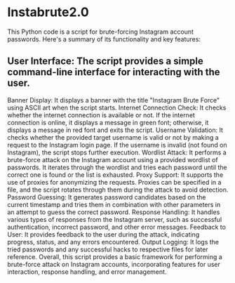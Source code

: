 # Instabrute2.0

This Python code is a script for brute-forcing Instagram account passwords. Here's a summary of its functionality and key features:

## User Interface: The script provides a simple command-line interface for interacting with the user.
Banner Display: It displays a banner with the title "Instagram Brute Force" using ASCII art when the script starts.
Internet Connection Check: It checks whether the internet connection is available or not. If the internet connection is online, it displays a message in green font; otherwise, it displays a message in red font and exits the script.
Username Validation: It checks whether the provided target username is valid or not by making a request to the Instagram login page. If the username is invalid (not found on Instagram), the script stops further execution.
Wordlist Attack: It performs a brute-force attack on the Instagram account using a provided wordlist of passwords. It iterates through the wordlist and tries each password until the correct one is found or the list is exhausted.
Proxy Support: It supports the use of proxies for anonymizing the requests. Proxies can be specified in a file, and the script rotates through them during the attack to avoid detection.
Password Guessing: It generates password candidates based on the current timestamp and tries them in combination with other parameters in an attempt to guess the correct password.
Response Handling: It handles various types of responses from the Instagram server, such as successful authentication, incorrect password, and other error messages.
Feedback to User: It provides feedback to the user during the attack, indicating progress, status, and any errors encountered.
Output Logging: It logs the tried passwords and any successful hacks to respective files for later reference.
Overall, this script provides a basic framework for performing a brute-force attack on Instagram accounts, incorporating features for user interaction, response handling, and error management.
